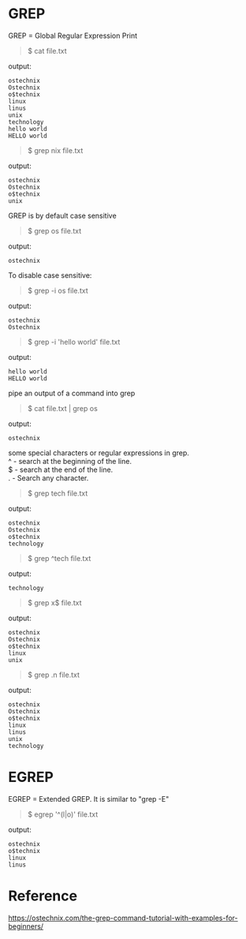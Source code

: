 # GREP
GREP = Global Regular Expression Print  
> $ cat file.txt

output:  
```
ostechnix
Ostechnix
o$technix
linux
linus
unix
technology
hello world
HELLO world
```

> $ grep nix file.txt


output:  
```
ostechnix
Ostechnix
o$technix
unix
```

GREP is by default case sensitive  
> $ grep os file.txt 

output:  
```
ostechnix
```

To disable case sensitive:  
> $ grep -i os file.txt 


output:  
```
ostechnix
Ostechnix
```

> $ grep -i 'hello world' file.txt 

output:  
```
hello world
HELLO world
```

pipe an output of a command into grep  
> $ cat file.txt | grep os

output:  
```
ostechnix
```

some special characters or regular expressions in grep.  
^ - search at the beginning of the line.  
$ - search at the end of the line.  
. - Search any character.  

> $ grep tech file.txt

output:  
```
ostechnix
Ostechnix
o$technix
technology
```

> $ grep ^tech file.txt

output:  
```
technology
```

> $ grep x$ file.txt

output:  
```
ostechnix
Ostechnix
o$technix
linux
unix
```

> $ grep .n file.txt

output:  
```
ostechnix
Ostechnix
o$technix
linux
linus
unix
technology
```


# EGREP
EGREP = Extended GREP. It is similar to "grep -E"   

> $ egrep '^(l|o)' file.txt

output:
```
ostechnix
o$technix
linux
linus
```


# Reference
https://ostechnix.com/the-grep-command-tutorial-with-examples-for-beginners/  




